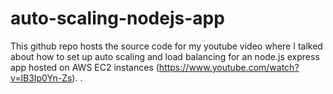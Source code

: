 # auto-scaling-nodejs-app

This github repo hosts the source code for my youtube video where I talked about how to set up auto scaling and load balancing for an node.js express app hosted on AWS EC2 instances (https://www.youtube.com/watch?v=lB3Ip0Yn-Zs).
.

